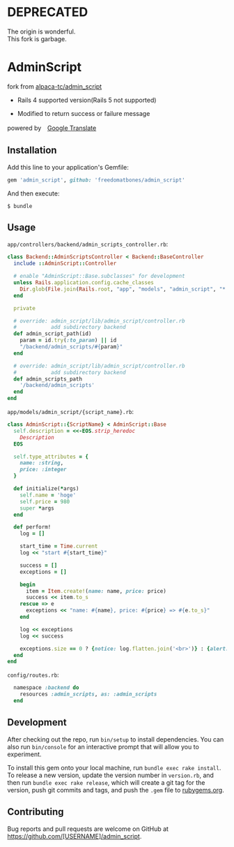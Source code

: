 # DEPRECATED
The origin is wonderful.  
This fork is garbage.

# AdminScript

fork from [alpaca-tc/admin_script](https://github.com/alpaca-tc/admin_script)

- Rails 4 supported version(Rails 5 not supported)

- Modified to return success or failure message

powered by　[Google Translate](https://translate.google.com/)

## Installation

Add this line to your application's Gemfile:

```ruby
gem 'admin_script', github: 'freedomatbones/admin_script'
```

And then execute:

    $ bundle

## Usage

`app/controllers/backend/admin_scripts_controller.rb`:
```ruby
class Backend::AdminScriptsController < Backend::BaseController
  include ::AdminScript::Controller

  # enable "AdminScript::Base.subclasses" for development
  unless Rails.application.config.cache_classes
    Dir.glob(File.join(Rails.root, "app", "models", "admin_script", "*.rb")).each { |f| load f }
  end

  private

  # override: admin_script/lib/admin_script/controller.rb
  #           add subdirectory backend
  def admin_script_path(id)
    param = id.try(:to_param) || id
    "/backend/admin_scripts/#{param}"
  end

  # override: admin_script/lib/admin_script/controller.rb
  #           add subdirectory backend
  def admin_scripts_path
    '/backend/admin_scripts'
  end
end
```

`app/models/admin_script/{script_name}.rb`:
```ruby
class AdminScript::{ScriptName} < AdminScript::Base
  self.description = <<-EOS.strip_heredoc
    Description
  EOS

  self.type_attributes = {
    name: :string,
    price: :integer
  }

  def initialize(*args)
    self.name = 'hoge'
    self.price = 980
    super *args
  end

  def perform!
    log = []

    start_time = Time.current
    log << "start #{start_time}"

    success = []
    exceptions = []

    begin
      item = Item.create!(name: name, price: price)
      success << item.to_s
    rescue => e
      exceptions << "name: #{name}, price: #{price} => #{e.to_s}"
    end

    log << exceptions
    log << success

    exceptions.size == 0 ? {notice: log.flatten.join('<br>')} : {alert: log.flatten.join('<br>')}
  end
end
```

`config/routes.rb`:
```ruby
  namespace :backend do
    resources :admin_scripts, as: :admin_scripts
  end
```

## Development

After checking out the repo, run `bin/setup` to install dependencies. You can also run `bin/console` for an interactive prompt that will allow you to experiment.

To install this gem onto your local machine, run `bundle exec rake install`. To release a new version, update the version number in `version.rb`, and then run `bundle exec rake release`, which will create a git tag for the version, push git commits and tags, and push the `.gem` file to [rubygems.org](https://rubygems.org).

## Contributing

Bug reports and pull requests are welcome on GitHub at https://github.com/[USERNAME]/admin_script.

